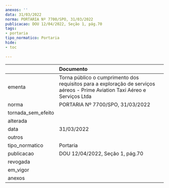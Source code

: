 ```yaml
---
anexos: ''
data: 31/03/2022
norma: PORTARIA Nº 7700/SPO, 31/03/2022
publicacao: DOU 12/04/2022, Seção 1, pág.70
tags:
- portaria
tipo_normatico: Portaria
hide: 
- toc 
 
---
```


|                    | Documento                                                                                                                   |
|:-------------------|:----------------------------------------------------------------------------------------------------------------------------|
| ementa             | Torna público o cumprimento dos requisitos para a exploração de serviços aéreos - Prime Aviation Taxi Aéreo e Serviços Ltda |
| norma              | PORTARIA Nº 7700/SPO, 31/03/2022                                                                                            |
| tornada_sem_efeito |                                                                                                                             |
| alterada           |                                                                                                                             |
| data               | 31/03/2022                                                                                                                  |
| outros             |                                                                                                                             |
| tipo_normatico     | Portaria                                                                                                                    |
| publicacao         | DOU 12/04/2022, Seção 1, pág.70                                                                                             |
| revogada           |                                                                                                                             |
| em_vigor           |                                                                                                                             |
| anexos             |                                                                                                                             |